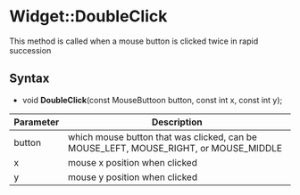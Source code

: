 # Widget::DoubleClick

This method is called when a mouse button is clicked twice in rapid succession

## Syntax

- void **DoubleClick**(const MouseButtoon button, const int x, const int y);

| Parameter | Description |
|---|---|
| button | which mouse button that was clicked, can be MOUSE_LEFT, MOUSE_RIGHT, or MOUSE_MIDDLE |
| x  | mouse x position when clicked |
| y  | mouse y position when clicked |
